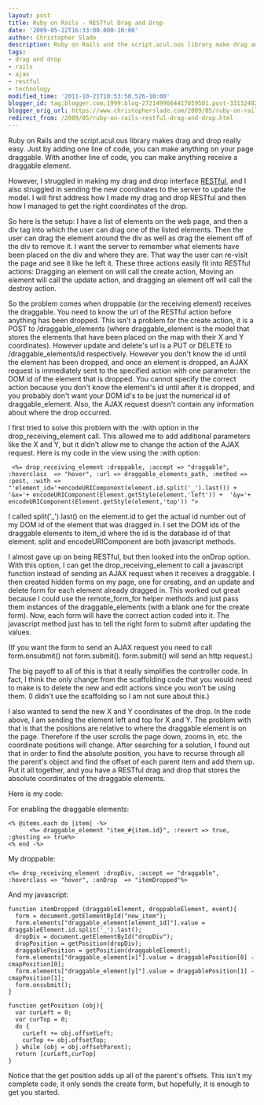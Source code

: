 ```yaml
---
layout: post
title: Ruby on Rails - RESTful Drag and Drop
date: '2009-05-22T16:33:00.000-10:00'
author: Christopher Slade
description: Ruby on Rails and the script.acul.ous library make drag and drop really easy.  Just by adding one line of code, and you can make anything in your page draggable.  With another line of code, you can make anything receive a draggable element.
tags:
- drag and drop
- rails
- ajax
- restful
- technology
modified_time: '2011-10-21T10:53:50.526-10:00'
blogger_id: tag:blogger.com,1999:blog-2721499664417059501.post-3313248225068621469
blogger_orig_url: https://www.christopherslade.com/2009/05/ruby-on-rails-restful-drag-and-drop.html
redirect_from: /2009/05/ruby-on-rails-restful-drag-and-drop.html
---
```


Ruby on Rails and the script.acul.ous library makes drag and drop really easy.  Just by adding one line of code, you can make anything on your page draggable.  With another line of code, you can make anything receive a draggable element.

However, I struggled in making my drag and drop interface [RESTful](http://en.wikipedia.org/wiki/Representational_State_Transfer), and I also struggled in sending the new coordinates to the server to update the model.  I will first address how I made my drag and drop RESTful and then how I managed to get the right coordinates of the drop.

So here is the setup:  I have a list of elements on the web page, and then a div tag into which the user can drag one of the listed elements.  Then the user can drag the element around the div as well as drag the element off of the div to remove it.  I want the server to remember what elements have been placed on the div and where they are.  That way the user can re-visit the page and see it like he left it.  These three actions easily fit into RESTful actions:  Dragging an element on will call the create action,  Moving an element will call the update action, and dragging an element off will call the destroy action.

So the problem comes when droppable (or the receiving element) receives the draggable.  You need to know the url of the RESTful action before anything has been dropped.  This isn't a problem for the create action, it is a POST to /draggable_elements (where draggable_element is the model that stores the elements that have been placed on the map with their X and Y coordinates).  However update and delete's url is a PUT or DELETE to /draggable_elements/id respectively.  However you don't know the id until the element has been dropped, and once an element is dropped, an AJAX request is immediately sent to the specified action with one parameter: the DOM id of the element that is dropped.  You cannot specify the correct action because you don't know the element's id until after it is dropped, and you probably don't want your DOM id's to be just the numerical id of draggable_element.  Also, the AJAX request doesn't contain any information about where the drop occurred.

I first tried to solve this problem with the :with option in the drop_receiving_element call.  This allowed me to add additional parameters like the X and Y, but it didn't allow me to change the action of the AJAX request.  Here is my code in the view using the :with option:

     <%= drop_receiving_element :droppable, :accept => "draggable", :hoverclass  => "hover", :url => draggable_elements_path, :method => :post, :with => "'element_id='+encodeURIComponent(element.id.split('_').last()) +
    '&x='+ encodeURIComponent(Element.getStyle(element,'left')) +  '&y='+ encodeURIComponent(Element.getStyle(element,'top')) ">

I called split('_').last() on the element.id to get the actual id number out of my DOM id of the element that was dragged in.  I set the DOM ids of the draggable elements to item_id where the id is the database id of that element.  split and encodeURIComponent are both javascript methods.

I almost gave up on being RESTful, but then looked into the onDrop option.  With this option, I can get the drop_receiving_element to call a javascript function instead of sending an AJAX request when it receives a draggable.  I then created hidden forms on my page, one for creating, and an update and delete form for each element already dragged in. This worked out great because I could use the remote_form_for helper methods and just pass them instances of the draggable_elements (with a blank one for the create form).  Now, each form will have the correct action coded into it.  The javascript method just has to tell the right form to submit after updating the values.

(If you want the form to send an AJAX request you need to call form.onsubmit() not form.submit().  form.submit() will send an http request.)

The big payoff to all of this is that it really simplifies the controller code.  In fact, I think the only change from the scaffolding code that you would need to make is to delete the new and edit actions since you won't be using them. (I didn't use the scaffolding so I am not sure about this.)

I also wanted to send the new X and Y coordinates of the drop.  In the code above, I am sending the element left and top for X and Y.  The problem with that is that the positions are relative to where the draggable element is on the page.  Therefore if the user scrolls the page down, zooms in, etc. the coordinate positions will change.  After searching for a solution, I found out that in order to find the absolute position, you have to recurse through all the parent's object and find the offset of each parent item and add them up.  Put it all together, and you have a RESTful drag and drop that stores the absolute coordinates of the draggable elements.

Here is my code:

For enabling the draggable elements:

    <% @items.each do |item| -%>
          <%= draggable_element "item_#{item.id}", :revert => true, :ghosting => true%>
    <% end -%>

My droppable:

    <%= drop_receiving_element :dropDiv, :accept => "draggable", :hoverclass => "hover", :onDrop  => "itemDropped"%>


And my javascript:

    function itemDropped (draggableElement, droppableElement, event){
      form = document.getElementById("new_item");
      form.elements["draggable_element[element_id]"].value = draggableElement.id.split('_').last();
      dropDiv = document.getElementById("dropDiv");
      dropPosition = getPosition(dropDiv);
      draggablePosition = getPosition(draggableElement);
      form.elements["draggable_element[x]"].value = draggablePosition[0] - cmapPosition[0];
      form.elements["draggable_element[y]"].value = draggablePosition[1] - cmapPosition[1];
      form.onsubmit();
    }

    function getPosition (obj){
      var curLeft = 0;
      var curTop = 0;
      do {
        curLeft += obj.offsetLeft;
        curTop += obj.offsetTop;
      } while (obj = obj.offsetParent);
      return [curLeft,curTop]
    }

Notice that the get position adds up all of the parent's offsets. This isn't my complete code, it only sends the create form, but hopefully, it is enough to get you started.